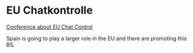 # EU Chatkontrolle

[Conference about EU Chat Control](https://www.youtube.com/watch?v=xdjtK5aAzf8)

Spain is going to play a larger role in the EU and there are promoting this BS.

